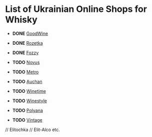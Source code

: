 # List of Ukrainian Online Shops for Whisky

- **DONE** [GoodWine](http://goodwine.com.ua/)
- **DONE** [Rozetka](http://rozetka.com)
- **DONE** [Fozzy](http://fozzy.zakaz.ua)

- **TODO** [Novus](http://novus.zakaz.ua) 
- **TODO** [Metro](http://metro.zakaz.ua)

- **TODO** [Auchan](http://auchan.zakaz.ua)
- **TODO** [Winetime](http://winetime.com.ua/)
- **TODO** [Winestyle](http://winestyle.com.ua/)
- **TODO** [Polyana](https://www.polyana.ua/catalog/11543/)
- **TODO** [Vintage](http://vintagemarket.com.ua/)

// Elitochka
// Elit-Alco etc.
